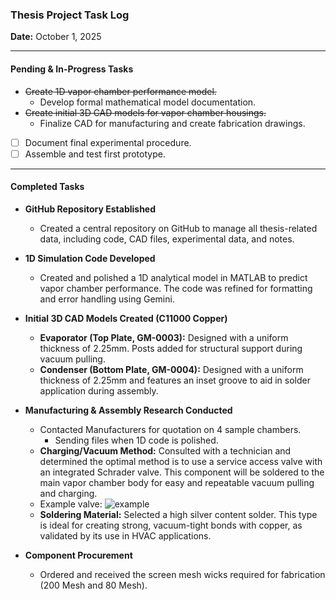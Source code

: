 ### Thesis Project Task Log

**Date:** October 1, 2025

---
#### Pending & In-Progress Tasks

- ~~Create 1D vapor chamber performance model.~~
  - Develop formal mathematical model documentation.
- ~~Create initial 3D CAD models for vapor chamber housings.~~
  - Finalize CAD for manufacturing and create fabrication drawings.
- [ ] Document final experimental procedure.
- [ ] Assemble and test first prototype.

---
#### Completed Tasks

* **GitHub Repository Established**
    * Created a central repository on GitHub to manage all thesis-related data, including code, CAD files, experimental data, and notes.

* **1D Simulation Code Developed**
    * Created and polished a 1D analytical model in MATLAB to predict vapor chamber performance. The code was refined for formatting and error handling using Gemini.

* **Initial 3D CAD Models Created (C11000 Copper)**
    * **Evaporator (Top Plate, GM-0003):** Designed with a uniform thickness of 2.25mm. Posts added for structural support during vacuum pulling.
    * **Condenser (Bottom Plate, GM-0004):** Designed with a uniform thickness of 2.25mm and features an inset groove to aid in solder application during assembly.

* **Manufacturing & Assembly Research Conducted**
    * Contacted Manufacturers for quotation on 4 sample chambers.
        * Sending files when 1D code is polished.
    * **Charging/Vacuum Method:** Consulted with a technician and determined the optimal method is to use a service access valve with an integrated Schrader valve. This component will be soldered to the main vapor chamber body for easy and repeatable vacuum pulling and charging.
    * Example valve: ![example](https://fanovo.com/wp-content/uploads/HVAC-Access-Valve.jpg)
    * **Soldering Material:** Selected a high silver content solder. This type is ideal for creating strong, vacuum-tight bonds with copper, as validated by its use in HVAC applications.

* **Component Procurement**
    * Ordered and received the screen mesh wicks required for fabrication (200 Mesh and 80 Mesh).